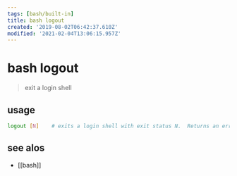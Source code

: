 ```yaml
---
tags: [bash/built-in]
title: bash logout
created: '2019-08-02T06:42:37.610Z'
modified: '2021-02-04T13:06:15.957Z'
---
```


# bash logout

> exit a login shell

## usage
```sh
logout [N]    # exits a login shell with exit status N.  Returns an error if not executed in a login shell.
```

## see alos
- [[bash]]
